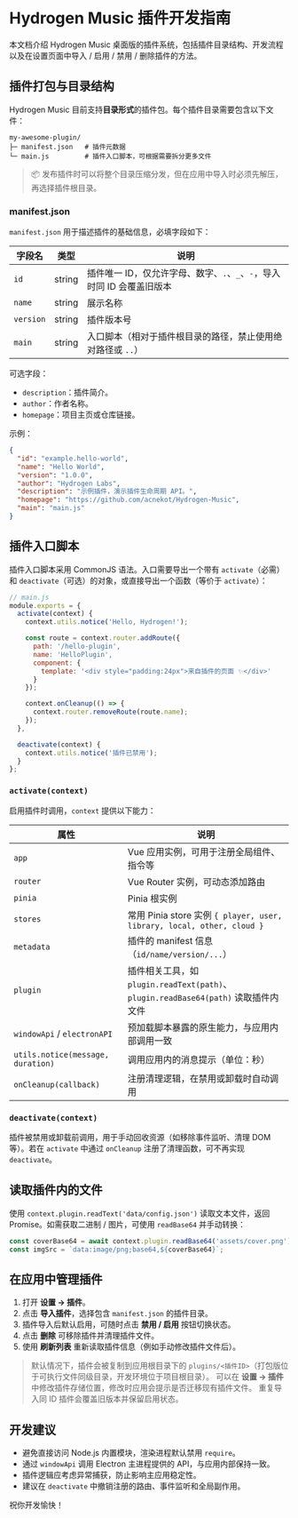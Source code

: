 # Hydrogen Music 插件开发指南

本文档介绍 Hydrogen Music 桌面版的插件系统，包括插件目录结构、开发流程以及在设置页面中导入 / 启用 / 禁用 / 删除插件的方法。

## 插件打包与目录结构

Hydrogen Music 目前支持**目录形式**的插件包。每个插件目录需要包含以下文件：

```
my-awesome-plugin/
├─ manifest.json   # 插件元数据
└─ main.js         # 插件入口脚本，可根据需要拆分更多文件
```

> 📦 发布插件时可以将整个目录压缩分发，但在应用中导入时必须先解压，再选择插件根目录。

### manifest.json

`manifest.json` 用于描述插件的基础信息，必填字段如下：

| 字段名    | 类型   | 说明 |
|----------|--------|------|
| `id`     | string | 插件唯一 ID，仅允许字母、数字、`.`、`_`、`-`，导入时同 ID 会覆盖旧版本 |
| `name`   | string | 展示名称 |
| `version`| string | 插件版本号 |
| `main`   | string | 入口脚本（相对于插件根目录的路径，禁止使用绝对路径或 `..`） |

可选字段：

- `description`：插件简介。
- `author`：作者名称。
- `homepage`：项目主页或仓库链接。

示例：

```json
{
  "id": "example.hello-world",
  "name": "Hello World",
  "version": "1.0.0",
  "author": "Hydrogen Labs",
  "description": "示例插件，演示插件生命周期 API。",
  "homepage": "https://github.com/acnekot/Hydrogen-Music",
  "main": "main.js"
}
```

## 插件入口脚本

插件入口脚本采用 CommonJS 语法。入口需要导出一个带有 `activate`（必需）和 `deactivate`（可选）的对象，或直接导出一个函数（等价于 `activate`）：

```js
// main.js
module.exports = {
  activate(context) {
    context.utils.notice('Hello, Hydrogen!');

    const route = context.router.addRoute({
      path: '/hello-plugin',
      name: 'HelloPlugin',
      component: {
        template: '<div style="padding:24px">来自插件的页面 ✨</div>'
      }
    });

    context.onCleanup(() => {
      context.router.removeRoute(route.name);
    });
  },

  deactivate(context) {
    context.utils.notice('插件已禁用');
  }
};
```

### `activate(context)`

启用插件时调用，`context` 提供以下能力：

| 属性 | 说明 |
|------|------|
| `app` | Vue 应用实例，可用于注册全局组件、指令等 |
| `router` | Vue Router 实例，可动态添加路由 |
| `pinia` | Pinia 根实例 |
| `stores` | 常用 Pinia store 实例 `{ player, user, library, local, other, cloud }` |
| `metadata` | 插件的 manifest 信息（`id/name/version/...`） |
| `plugin` | 插件相关工具，如 `plugin.readText(path)`、`plugin.readBase64(path)` 读取插件内文件 |
| `windowApi` / `electronAPI` | 预加载脚本暴露的原生能力，与应用内部调用一致 |
| `utils.notice(message, duration)` | 调用应用内的消息提示（单位：秒） |
| `onCleanup(callback)` | 注册清理逻辑，在禁用或卸载时自动调用 |

### `deactivate(context)`

插件被禁用或卸载前调用，用于手动回收资源（如移除事件监听、清理 DOM 等）。若在 `activate` 中通过 `onCleanup` 注册了清理函数，可不再实现 `deactivate`。

## 读取插件内的文件

使用 `context.plugin.readText('data/config.json')` 读取文本文件，返回 Promise<string>。如需获取二进制 / 图片，可使用 `readBase64` 并手动转换：

```js
const coverBase64 = await context.plugin.readBase64('assets/cover.png');
const imgSrc = `data:image/png;base64,${coverBase64}`;
```

## 在应用中管理插件

1. 打开 **设置 → 插件**。
2. 点击 **导入插件**，选择包含 `manifest.json` 的插件目录。
3. 插件导入后默认启用，可随时点击 **禁用 / 启用** 按钮切换状态。
4. 点击 **删除** 可移除插件并清理插件文件。
5. 使用 **刷新列表** 重新读取插件信息（例如手动修改插件文件后）。

> 默认情况下，插件会被复制到应用根目录下的 `plugins/<插件ID>`（打包版位于可执行文件同级目录，开发环境位于项目根目录）。
> 可以在 **设置 → 插件** 中修改插件存储位置，修改时应用会提示是否迁移现有插件文件。
> 重复导入同 ID 插件会覆盖旧版本并保留启用状态。

## 开发建议

- 避免直接访问 Node.js 内置模块，渲染进程默认禁用 `require`。
- 通过 `windowApi` 调用 Electron 主进程提供的 API，与应用内部保持一致。
- 插件逻辑应考虑异常捕获，防止影响主应用稳定性。
- 建议在 `deactivate` 中撤销注册的路由、事件监听和全局副作用。

祝你开发愉快！
